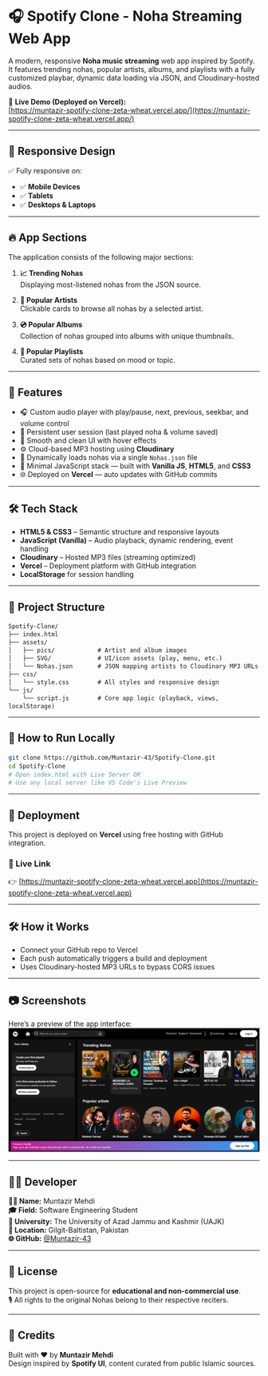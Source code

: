 # 🎧 Spotify Clone - Noha Streaming Web App

A modern, responsive **Noha music streaming** web app inspired by Spotify. It features trending nohas, popular artists, albums, and playlists with a fully customized playbar, dynamic data loading via JSON, and Cloudinary-hosted audios.

🔗 **Live Demo (Deployed on Vercel):**  
[https://muntazir-spotify-clone-zeta-wheat.vercel.app/](https://muntazir-spotify-clone-zeta-wheat.vercel.app/)

---

## 📱 Responsive Design

✅ Fully responsive on:
- ✅ **Mobile Devices**
- ✅ **Tablets**
- ✅ **Desktops & Laptops**

---

## 🔥 App Sections

The application consists of the following major sections:

1. **📈 Trending Nohas**  
   Displaying most-listened nohas from the JSON source.

2. **🎤 Popular Artists**  
   Clickable cards to browse all nohas by a selected artist.

3. **💿 Popular Albums**  
   Collection of nohas grouped into albums with unique thumbnails.

4. **🎵 Popular Playlists**  
   Curated sets of nohas based on mood or topic.

---

## 🚀 Features

- 🎧 Custom audio player with play/pause, next, previous, seekbar, and volume control  
- 💾 Persistent user session (last played noha & volume saved)  
- 🎨 Smooth and clean UI with hover effects  
- ⚙️ Cloud-based MP3 hosting using **Cloudinary**  
- 🔄 Dynamically loads nohas via a single `Nohas.json` file  
- 🧠 Minimal JavaScript stack — built with **Vanilla JS**, **HTML5**, and **CSS3**  
- 🌐 Deployed on **Vercel** — auto updates with GitHub commits

---

## 🛠️ Tech Stack

- **HTML5 & CSS3** – Semantic structure and responsive layouts
- **JavaScript (Vanilla)** – Audio playback, dynamic rendering, event handling
- **Cloudinary** – Hosted MP3 files (streaming optimized)
- **Vercel** – Deployment platform with GitHub integration
- **LocalStorage** for session handling

---

## 📂 Project Structure

```text
Spotify-Clone/
├── index.html
├── assets/
│   ├── pics/            # Artist and album images
│   ├── SVG/             # UI/icon assets (play, menu, etc.)
│   └── Nohas.json       # JSON mapping artists to Cloudinary MP3 URLs
├── css/
│   └── style.css        # All styles and responsive design
└── js/
    └── script.js        # Core app logic (playback, views, localStorage)
```
---

## 🚧 How to Run Locally

```bash
git clone https://github.com/Muntazir-43/Spotify-Clone.git
cd Spotify-Clone
# Open index.html with Live Server OR
# Use any local server like VS Code's Live Preview
```
---

## 🚀 Deployment  
This project is deployed on **Vercel** using free hosting with GitHub integration.

### 🔗 Live Link  
👉 [https://muntazir-spotify-clone-zeta-wheat.vercel.app](https://muntazir-spotify-clone-zeta-wheat.vercel.app)

---

## 🛠 How it Works  
- Connect your GitHub repo to Vercel  
- Each push automatically triggers a build and deployment  
- Uses Cloudinary-hosted MP3 URLs to bypass CORS issues  

---

## 📷 Screenshots  
Here’s a preview of the app interface:  
![Preview](https://github.com/Muntazir-43/Spotify-Clone/blob/main/Assets/pics/Preview.png?raw=true)

---

## 🙋‍♂️ Developer

**👨‍💻 Name:** Muntazir Mehdi  
**🎓 Field:** Software Engineering Student  
**🏫 University:** The University of Azad Jammu and Kashmir (UAJK)  
**📍 Location:** Gilgit-Baltistan, Pakistan  
**🌐 GitHub:** [@Muntazir-43](https://github.com/Muntazir-43)

---

## 📜 License  
This project is open-source for **educational and non-commercial use**.  
🎙 All rights to the original Nohas belong to their respective reciters.

---

## 🙌 Credits  
Built with ❤️ by **Muntazir Mehdi**  
Design inspired by **Spotify UI**, content curated from public Islamic sources.
